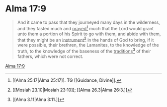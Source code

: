 # Alma 17:9

> And it came to pass that they journeyed many days in the wilderness, and they fasted much and <u>prayed</u>[^a] much that the Lord would grant unto them a portion of his Spirit to go with them, and abide with them, that they might be an <u>instrument</u>[^b] in the hands of God to bring, if it were possible, their brethren, the Lamanites, to the knowledge of the truth, to the knowledge of the baseness of the <u>traditions</u>[^c] of their fathers, which were not correct.

[Alma 17:9](https://www.churchofjesuschrist.org/study/scriptures/bofm/alma/17?lang=eng&id=p9#p9)


[^a]: [[Alma 25.17|Alma 25:17]]. TG [[Guidance, Divine]].
[^b]: [[Mosiah 23.10|Mosiah 23:10]]; [[Alma 26.3|Alma 26:3.]]
[^c]: [[Alma 3.11|Alma 3:11.]]
